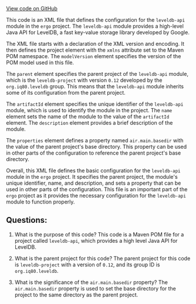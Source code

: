 [View code on GitHub](https://github.com/ergoplatform/ergo/target/streams/_global/assemblyOption/_global/streams/assembly/f4208e4ee979433f9b25ed4794869f46cde54d7b_c97c934e9de3be7b48f6677385e1294c9ec25cc6_da39a3ee5e6b4b0d3255bfef95601890afd80709/META-INF/maven/org.iq80.leveldb/leveldb-api/pom.xml)

This code is an XML file that defines the configuration for the `leveldb-api` module in the `ergo` project. The `leveldb-api` module provides a high-level Java API for LevelDB, a fast key-value storage library developed by Google. 

The XML file starts with a declaration of the XML version and encoding. It then defines the project element with the `xmlns` attribute set to the Maven POM namespace. The `modelVersion` element specifies the version of the POM model used in this file.

The `parent` element specifies the parent project of the `leveldb-api` module, which is the `leveldb-project` with version `0.12` developed by the `org.iq80.leveldb` group. This means that the `leveldb-api` module inherits some of its configuration from the parent project.

The `artifactId` element specifies the unique identifier of the `leveldb-api` module, which is used to identify the module in the project. The `name` element sets the name of the module to the value of the `artifactId` element. The `description` element provides a brief description of the module.

The `properties` element defines a property named `air.main.basedir` with the value of the parent project's base directory. This property can be used in other parts of the configuration to reference the parent project's base directory.

Overall, this XML file defines the basic configuration for the `leveldb-api` module in the `ergo` project. It specifies the parent project, the module's unique identifier, name, and description, and sets a property that can be used in other parts of the configuration. This file is an important part of the `ergo` project as it provides the necessary configuration for the `leveldb-api` module to function properly.
## Questions: 
 1. What is the purpose of this code?
   This code is a Maven POM file for a project called `leveldb-api`, which provides a high level Java API for LevelDB.

2. What is the parent project for this code?
   The parent project for this code is `leveldb-project` with a version of `0.12`, and its group ID is `org.iq80.leveldb`.

3. What is the significance of the `air.main.basedir` property?
   The `air.main.basedir` property is used to set the base directory for the project to the same directory as the parent project.
